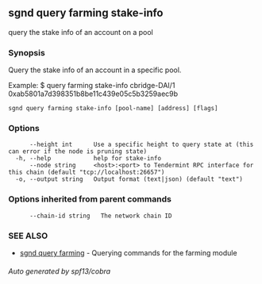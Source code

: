 ## sgnd query farming stake-info

query the stake info of an account on a pool

### Synopsis

Query the stake info of an account in a specific pool.

Example:
$ <appd> query farming stake-info cbridge-DAI/1 0xab5801a7d398351b8be11c439e05c5b3259aec9b

```
sgnd query farming stake-info [pool-name] [address] [flags]
```

### Options

```
      --height int      Use a specific height to query state at (this can error if the node is pruning state)
  -h, --help            help for stake-info
      --node string     <host>:<port> to Tendermint RPC interface for this chain (default "tcp://localhost:26657")
  -o, --output string   Output format (text|json) (default "text")
```

### Options inherited from parent commands

```
      --chain-id string   The network chain ID
```

### SEE ALSO

* [sgnd query farming](sgnd_query_farming.md)	 - Querying commands for the farming module

###### Auto generated by spf13/cobra

